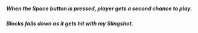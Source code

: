 

##### When the Space button is pressed, player gets a second chance to play.
##### Blocks falls down as it gets hit with my Slingshot.





